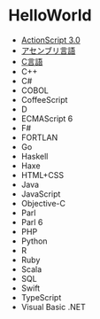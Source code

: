 # HelloWorld

* [ActionScript 3.0](https://github.com/TakashiNishimura/HelloWorld/tree/master/ActionScript/README.md)
* [アセンブリ言語](https://github.com/TakashiNishimura/HelloWorld/tree/master/Assembly/README.md)
* [C言語](https://github.com/TakashiNishimura/HelloWorld/blob/master/C/README.md)
* C++
* C#
* COBOL
* CoffeeScript
* D
* ECMAScript 6
* F#
* FORTLAN
* Go
* Haskell
* Haxe
* HTML+CSS
* Java
* JavaScript
* Objective-C
* Parl
* Parl 6
* PHP
* Python
* R
* Ruby
* Scala
* SQL
* Swift
* TypeScript
* Visual Basic .NET
